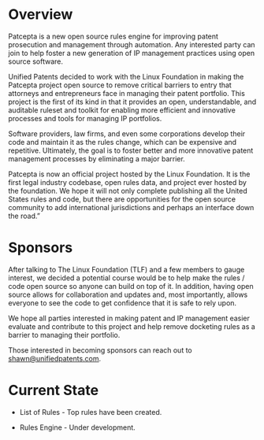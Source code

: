 # Overview

Patcepta is a new open source rules engine for improving patent prosecution and management through automation.  Any interested party can join to help foster a new generation of IP management practices using open source software.

Unified Patents decided to work with the Linux Foundation in making the Patcepta project open source to remove critical barriers to entry that attorneys and entrepreneurs face in managing their patent portfolio. This project is the first of its kind in that it provides an open, understandable, and auditable ruleset and toolkit for enabling more efficient and innovative processes and tools for managing IP portfolios.

Software providers, law firms, and even some corporations develop their code and maintain it as the rules change, which can be expensive and repetitive. 
Ultimately, the goal is to foster better and more innovative patent management processes by eliminating a major barrier. 

Patcepta is now an official project hosted by the Linux Foundation. It is the first legal industry codebase, open rules data, and project ever hosted by the foundation. We hope it will not only complete publishing all the United States rules and code, but there are opportunities for the open source community to add international jurisdictions and perhaps an interface down the road.”

# **Sponsors**

After talking to The Linux Foundation (TLF) and a few members to gauge interest, we decided a potential course would be to help make the rules / code open source so anyone can build on top of it.  In addition, having open source allows for collaboration and updates and, most importantly, allows everyone to see the code to get confidence that it is safe to rely upon.

We hope all parties interested in making patent and IP management easier evaluate and contribute to this project and help remove docketing rules as a barrier to managing their portfolio.

Those interested in becoming sponsors can reach out to shawn@unifiedpatents.com.

# **Current State**

- List of Rules - Top rules have been created. 

- Rules Engine - Under development.
